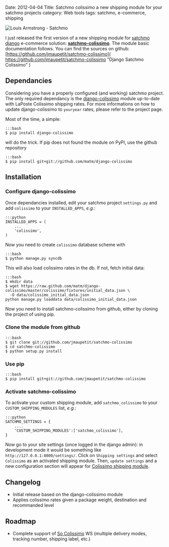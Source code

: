 Date: 2012-04-04
Title: Satchmo colissimo a new shipping module for your satchmo projects
category: Web tools
tags: satchmo, e-commerce, shipping

<img src="http://www.stripes.com/polopoly_fs/1.10216.1329434336!/image/3158504592.jpg_gen/derivatives/landscape_490/3158504592.jpg" alt="Louis Armstrong - Satchmo" />

I just released the first version of a new shipping module for [satchmo](http://www.satchmoproject.com/) [django](https://www.djangoproject.com/) e-commerce solution: [**satchmo-colissimo**](https://github.com/jmaupetit/satchmo-colissimo). The module basic documentation follows. You can find the sources on github: [https://github.com/jmaupetit/satchmo-colissimo]( https://github.com/jmaupetit/satchmo-colissimo "Django Satchmo Colissimo" )

## Dependancies

Considering you have a properly configured (and working) satchmo project. The only required dependancy is the [django-colissimo](https://github.com/matm/django-colissimo) module up-to-date with LaPoste Colissimo shipping rates. For more informations on how to update django-colissimo to `youryear` rates, please refer to the project page.

Most of the time, a simple:

    :::bash
    $ pip install django-colissimo

will do the trick. If pip does not found the module on PyPI, use the
github repository

    :::bash
    $ pip install git+git://github.com/matm/django-colissimo

## Installation

### Configure django-colissimo

Once dependancies installed, edit your satchmo project `settings.py` and add `colissimo` to your `INSTALLED_APPS`, *e.g.*:

    :::python
    INSTALLED_APPS = (
        ...
        'colissimo',
    )

Now you need to create `colissimo` database scheme with

    :::bash
    $ python manage.py syncdb

This will also load colissimo rates in the db. If not, fetch initial data:

    :::bash
    $ mkdir data
    $ wget https://raw.github.com/matm/django-colissimo/master/colissimo/fixtures/initial_data.json \
      -O data/colissimo_initial_data.json
    python manage.py loaddata data/colissimo_initial_data.json

Now you need to install satchmo-colissimo from github, either by cloning the project of using pip.

### Clone the module from github

    :::bash
    $ git clone git://github.com/jmaupetit/satchmo-colissimo
    $ cd satchmo-colissimo
    $ python setup.py install

### Use pip

    :::bash
    $ pip install git+git://github.com/jmaupetit/satchmo-colissimo

### Activate satchmo-colissimo

To activate your custom shipping module, add `satchmo_colissimo` to your `CUSTOM_SHIPPING_MODULES` list, *e.g.*:

    :::python
    SATCHMO_SETTINGS = {
        ....
        'CUSTOM_SHIPPING_MODULES':['satchmo_colissimo'],
    }

Now go to your site settings (once logged in the django admin): in development mode it would be something like `http://127.0.0.1:8000/settings/`. Click on `Shipping settings` and select `Colissimo` as an activated shipping module. Then, `update settings` and a new configuration section will appear for [Colissimo shipping module](https://github.com/jmaupetit/satchmo-colissimo).

## Changelog

* Initial release based on the django-colissimo module
* Applies colissimo rates given a package weight, destination and recommanded level

## Roadmap

* Complete support of [So Colissimo](http://www.colissimo.fr/so/) WS (multiple delivery modes, tracking number, shipping label, etc.)
